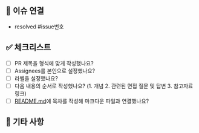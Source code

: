 ## 🔗 이슈 연결

<!-- ex. resolved #24 -->

- resolved #issue번호

## ✅ 체크리스트

<!-- 해당 사항들을 잘 지켰다면 괄호안에 공백을 지우고 X를 입력해주세요 (ex. [X]) -->

- [ ] PR 제목을 형식에 맞게 작성했나요?
- [ ] Assignees를 본인으로 설정했나요?
- [ ] 라벨을 설정했나요?
- [ ] 다음 내용의 순서로 작성했나요? (1. 개념 2. 관련된 면접 질문 및 답변 3. 참고자료 링크)
- [ ] [README.md](../README.md)에 목차를 작성해 마크다운 파일과 연결했나요?

## 🙌 기타 사항

<!-- 학습을 하면서 의문이 있는 내용이나 전달하고 싶은 말이 있다면 맘껏 작성해주세요! -->

